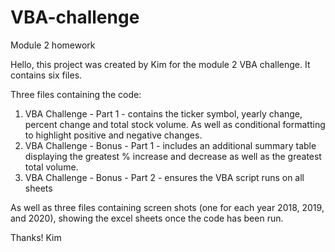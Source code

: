 # VBA-challenge
Module 2 homework

Hello, this project was created by Kim for the module 2 VBA challenge. It contains six files.

Three files containing the code:
1. VBA Challenge - Part 1 - contains the ticker symbol, yearly change, percent change and total stock volume.  As well as conditional formatting to highlight positive and negative changes.
2. VBA Challenge - Bonus - Part 1 - includes an additional summary table displaying the greatest % increase and decrease as well as the greatest total volume.
3. VBA Challenge - Bonus - Part 2 - ensures the VBA script runs on all sheets

As well as three files containing screen shots (one for each year 2018, 2019, and 2020), showing the excel sheets once the code has been run.

Thanks!
Kim

